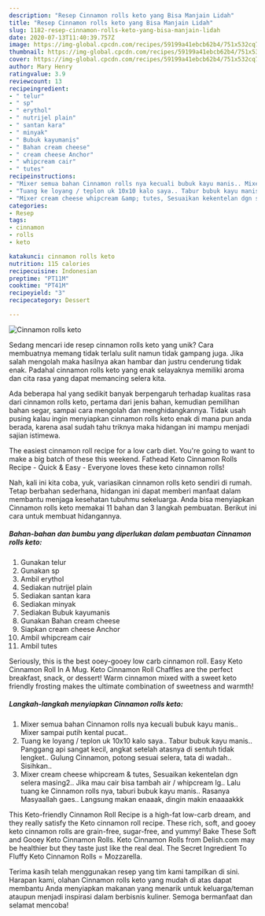 ```yaml
---
description: "Resep Cinnamon rolls keto yang Bisa Manjain Lidah"
title: "Resep Cinnamon rolls keto yang Bisa Manjain Lidah"
slug: 1182-resep-cinnamon-rolls-keto-yang-bisa-manjain-lidah
date: 2020-07-13T11:40:39.757Z
image: https://img-global.cpcdn.com/recipes/59199a41ebcb62b4/751x532cq70/cinnamon-rolls-keto-foto-resep-utama.jpg
thumbnail: https://img-global.cpcdn.com/recipes/59199a41ebcb62b4/751x532cq70/cinnamon-rolls-keto-foto-resep-utama.jpg
cover: https://img-global.cpcdn.com/recipes/59199a41ebcb62b4/751x532cq70/cinnamon-rolls-keto-foto-resep-utama.jpg
author: Mary Henry
ratingvalue: 3.9
reviewcount: 13
recipeingredient:
- " telur"
- " sp"
- " erythol"
- " nutrijel plain"
- " santan kara"
- " minyak"
- " Bubuk kayumanis"
- " Bahan cream cheese"
- " cream cheese Anchor"
- " whipcream cair"
- " tutes"
recipeinstructions:
- "Mixer semua bahan Cinnamon rolls nya kecuali bubuk kayu manis.. Mixer sampai putih kental pucat.."
- "Tuang ke loyang / teplon uk 10x10 kalo saya.. Tabur bubuk kayu manis.. Panggang api sangat kecil, angkat setelah atasnya di sentuh tidak lengket.. Gulung Cinnamon, potong sesuai selera, tata di wadah.. Sisihkan.."
- "Mixer cream cheese whipcream &amp; tutes, Sesuaikan kekentelan dgn selera masing2.. Jika mau cair bisa tambah air / whipcream lg.. Lalu tuang ke Cinnamon rolls nya, taburi bubuk kayu manis.. Rasanya Masyaallah gaes.. Langsung makan enaaak, dingin makin enaaaakkk"
categories:
- Resep
tags:
- cinnamon
- rolls
- keto

katakunci: cinnamon rolls keto 
nutrition: 115 calories
recipecuisine: Indonesian
preptime: "PT11M"
cooktime: "PT41M"
recipeyield: "3"
recipecategory: Dessert

---
```



![Cinnamon rolls keto](https://img-global.cpcdn.com/recipes/59199a41ebcb62b4/751x532cq70/cinnamon-rolls-keto-foto-resep-utama.jpg)

Sedang mencari ide resep cinnamon rolls keto yang unik? Cara membuatnya memang tidak terlalu sulit namun tidak gampang juga. Jika salah mengolah maka hasilnya akan hambar dan justru cenderung tidak enak. Padahal cinnamon rolls keto yang enak selayaknya memiliki aroma dan cita rasa yang dapat memancing selera kita.

Ada beberapa hal yang sedikit banyak berpengaruh terhadap kualitas rasa dari cinnamon rolls keto, pertama dari jenis bahan, kemudian pemilihan bahan segar, sampai cara mengolah dan menghidangkannya. Tidak usah pusing kalau ingin menyiapkan cinnamon rolls keto enak di mana pun anda berada, karena asal sudah tahu triknya maka hidangan ini mampu menjadi sajian istimewa.

The easiest cinnamon roll recipe for a low carb diet. You&#39;re going to want to make a big batch of these this weekend. Fathead Keto Cinnamon Rolls Recipe - Quick &amp; Easy - Everyone loves these keto cinnamon rolls!


Nah, kali ini kita coba, yuk, variasikan cinnamon rolls keto sendiri di rumah. Tetap berbahan sederhana, hidangan ini dapat memberi manfaat dalam membantu menjaga kesehatan tubuhmu sekeluarga. Anda bisa menyiapkan Cinnamon rolls keto memakai 11 bahan dan 3 langkah pembuatan. Berikut ini cara untuk membuat hidangannya.

<!--inarticleads1-->

##### Bahan-bahan dan bumbu yang diperlukan dalam pembuatan Cinnamon rolls keto:

1. Gunakan  telur
1. Gunakan  sp
1. Ambil  erythol
1. Sediakan  nutrijel plain
1. Sediakan  santan kara
1. Sediakan  minyak
1. Sediakan  Bubuk kayumanis
1. Gunakan  Bahan cream cheese
1. Siapkan  cream cheese Anchor
1. Ambil  whipcream cair
1. Ambil  tutes


Seriously, this is the best ooey-gooey low carb cinnamon roll. Easy Keto Cinnamon Roll In A Mug. Keto Cinnamon Roll Chaffles are the perfect breakfast, snack, or dessert! Warm cinnamon mixed with a sweet keto friendly frosting makes the ultimate combination of sweetness and warmth! 

<!--inarticleads2-->

##### Langkah-langkah menyiapkan Cinnamon rolls keto:

1. Mixer semua bahan Cinnamon rolls nya kecuali bubuk kayu manis.. Mixer sampai putih kental pucat..
1. Tuang ke loyang / teplon uk 10x10 kalo saya.. Tabur bubuk kayu manis.. Panggang api sangat kecil, angkat setelah atasnya di sentuh tidak lengket.. Gulung Cinnamon, potong sesuai selera, tata di wadah.. Sisihkan..
1. Mixer cream cheese whipcream &amp; tutes, Sesuaikan kekentelan dgn selera masing2.. Jika mau cair bisa tambah air / whipcream lg.. Lalu tuang ke Cinnamon rolls nya, taburi bubuk kayu manis.. Rasanya Masyaallah gaes.. Langsung makan enaaak, dingin makin enaaaakkk


This Keto-friendly Cinnamon Roll Recipe is a high-fat low-carb dream, and they really satisfy the Keto cinnamon roll recipe. These rich, soft, and gooey keto cinnamon rolls are grain-free, sugar-free, and yummy! Bake These Soft and Gooey Keto Cinnamon Rolls. Keto Cinnamon Rolls from Delish.com may be healthier but they taste just like the real deal. The Secret Ingredient To Fluffy Keto Cinnamon Rolls = Mozzarella. 

Terima kasih telah menggunakan resep yang tim kami tampilkan di sini. Harapan kami, olahan Cinnamon rolls keto yang mudah di atas dapat membantu Anda menyiapkan makanan yang menarik untuk keluarga/teman ataupun menjadi inspirasi dalam berbisnis kuliner. Semoga bermanfaat dan selamat mencoba!
